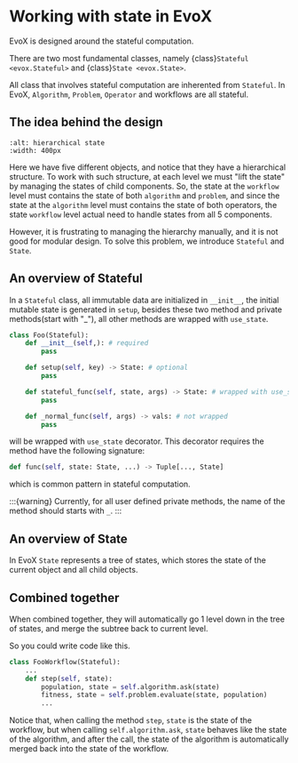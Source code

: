 # Working with state in EvoX

EvoX is designed around the stateful computation.

There are two most fundamental classes, namely {class}`Stateful <evox.Stateful>` and {class}`State <evox.State>`.

All class that involves stateful computation are inherented from `Stateful`. In EvoX, `Algorithm`, `Problem`, `Operator` and workflows are all stateful.

## The idea behind the design

```{image} /_static/hierarchical_state.svg
:alt: hierarchical state
:width: 400px
```

Here we have five different objects, and notice that they have a hierarchical structure.
To work with such structure, at each level we must "lift the state" by managing the states of child components.
So, the state at the `workflow` level must contains the state of both `algorithm` and `problem`,
and since the state at the `algorithm` level must contains the state of both operators,
the state `workflow` level actual need to handle states from all 5 components.

However, it is frustrating to managing the hierarchy manually, and it is not good for modular design.
To solve this problem, we introduce `Stateful` and `State`.

## An overview of Stateful

In a `Stateful` class,
all immutable data are initialized in `__init__`,
the initial mutable state is generated in `setup`,
besides these two method and private methods(start with "\_"),
all other methods are wrapped with `use_state`.

```python
class Foo(Stateful):
    def __init__(self,): # required
        pass

    def setup(self, key) -> State: # optional
        pass

    def stateful_func(self, state, args) -> State: # wrapped with use_state
        pass

    def _normal_func(self, args) -> vals: # not wrapped
        pass
```

will be wrapped with `use_state` decorator. This decorator requires the method have the following signature:

```python
def func(self, state: State, ...) -> Tuple[..., State]
```

which is common pattern in stateful computation.

:::{warning}
Currently, for all user defined private methods, the name of the method should starts with `_`.
:::

## An overview of State

In EvoX `State` represents a tree of states, which stores the state of the current object and all child objects.

## Combined together

When combined together,
they will automatically go 1 level down in the tree of states,
and merge the subtree back to current level.

So you could write code like this.

```python
class FooWorkflow(Stateful):
    ...
    def step(self, state):
        population, state = self.algorithm.ask(state)
        fitness, state = self.problem.evaluate(state, population)
        ...
```

Notice that, when calling the method `step`,
`state` is the state of the workflow,
but when calling `self.algorithm.ask`,
`state` behaves like the state of the algorithm,
and after the call, the state of the algorithm is automatically merged back into the state of the workflow.
